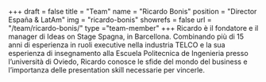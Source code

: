 +++
draft		= false
title		= "Team"
name		= "Ricardo Bonis"
position 	= "Director España & LatAm"
img			= "ricardo-bonis"
showrefs	= false
url			= "/team/ricardo-bonis/"
type		="team-member"
+++
Ricardo è il fondatore e il manager di Ideas on Stage Spagna, in Barcellona. Combinando più di 15 anni di esperienza in ruoli executive nella industria TELCO e la sua esperienza di insegnamento alla Escuela Politecnica de Ingenieria presso l’università di Oviedo, Ricardo conosce le sfide del mondo del business e l’importanza delle presentation skill necessarie per vincerle.